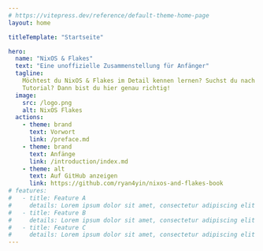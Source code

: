 ```yaml
---
# https://vitepress.dev/reference/default-theme-home-page
layout: home

titleTemplate: "Startseite"

hero:
  name: "NixOS & Flakes"
  text: "Eine unoffizielle Zusammenstellung für Anfänger"
  tagline:
    Möchtest du NixOS & Flakes im Detail kennen lernen? Suchst du nach einem anfängerfreundlichen
    Tutorial? Dann bist du hier genau richtig!
  image:
    src: /logo.png
    alt: NixOS Flakes
  actions:
    - theme: brand
      text: Vorwort
      link: /preface.md
    - theme: brand
      text: Anfänge
      link: /introduction/index.md
    - theme: alt
      text: Auf GitHub anzeigen
      link: https://github.com/ryan4yin/nixos-and-flakes-book
# features:
#   - title: Feature A
#     details: Lorem ipsum dolor sit amet, consectetur adipiscing elit
#   - title: Feature B
#     details: Lorem ipsum dolor sit amet, consectetur adipiscing elit
#   - title: Feature C
#     details: Lorem ipsum dolor sit amet, consectetur adipiscing elit
---
```


<style>
:root {
  --vp-home-hero-name-color: transparent;
  --vp-home-hero-name-background: -webkit-linear-gradient(120deg, #4565d8 40%, #41d1ff);

  --vp-home-hero-image-background-image: linear-gradient(-60deg, #41d1ff 40%, #0fffc1);
}

.image-bg {
  transform: scale(0.75);
  -webkit-filter: blur(5vw);
  -moz-filter: blur(5vw);
  -ms-filter: blur(5vw);
  filter: blur(5vw);
  background-size: 200% 200%;
  animation: animateGlow 10s ease infinite;
}

@keyframes animateGlow {
  0% {
    background-position: 0% 50%;
  }
  50% {
    background-position: 100% 50%;
  }
  100% {
    background-position: 0% 50%;
  }
}

@media (min-width: 640px) {
  :root {
    --vp-home-hero-image-filter: blur(56px);
  }
}

@media (min-width: 960px) {
  :root {
    --vp-home-hero-image-filter: blur(72px);
  }
}
</style>
